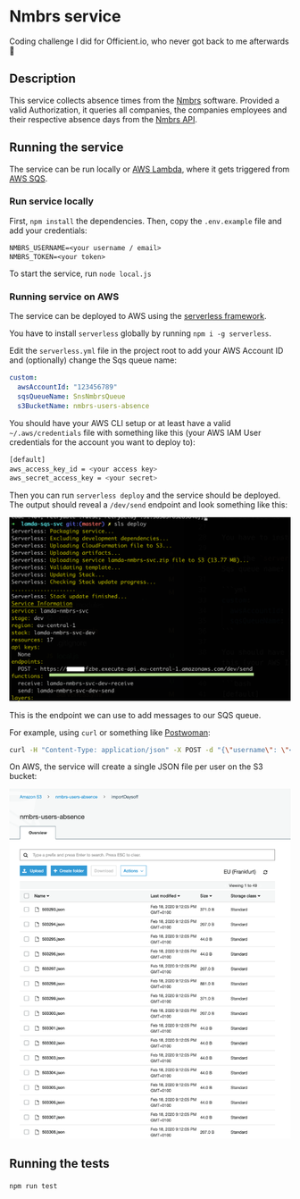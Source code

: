 # Nmbrs service

Coding challenge I did for Officient.io, who never got back to me afterwards 💩

## Description

This service collects absence times from the [Nmbrs](https://nmbrs.nl/) software.
Provided a valid Authorization, it queries all companies, the companies employees and their respective absence days from the [Nmbrs API](https://api.nmbrs.nl/).

## Running the service

The service can be run locally or [AWS Lambda](https://aws.amazon.com/lambda/), where it gets triggered from [AWS SQS](https://aws.amazon.com/sqs/).

### Run service locally

First, `npm install` the dependencies.
Then, copy the `.env.example` file and add your credentials:

```
NMBRS_USERNAME=<your username / email>
NMBRS_TOKEN=<your token>
```

To start the service, run `node local.js`

### Running service on AWS

The service can be deployed to AWS using the [serverless framework](https://serverless.com/).

You have to install `serverless` globally by running `npm i -g serverless`.

Edit the `serverless.yml` file in the project root to add your AWS Account ID and (optionally) change the Sqs queue name:

```yml
custom:
  awsAccountId: "123456789"
  sqsQueueName: SnsNmbrsQueue
  s3BucketName: nmbrs-users-absence
```

You should have your AWS CLI setup or at least have a valid `~/.aws/credentials` file with something like this (your AWS IAM User credentials for the account you want to deploy to):

```bash
[default]
aws_access_key_id = <your access key>
aws_secret_access_key = <your secret>
```

Then you can run `serverless deploy` and the service should be deployed.
The output should reveal a `/dev/send` endpoint and look something like this:

![image](./docs/sls-deploy.png)

This is the endpoint we can use to add messages to our SQS queue.

For example, using `curl` or something like [Postwoman](https://postwoman.io/):

```bash
curl -H "Content-Type: application/json" -X POST -d "{\"username\": \"<your email>\", \"token\": \"<your api token>\"}" <your endpoint>
```

On AWS, the service will create a single JSON file per user on the S3 bucket:

![S3_bucket](./docs/s3.png)

## Running the tests

`npm run test`
